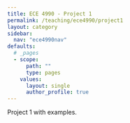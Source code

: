 ```yaml
---
title: ECE 4990 - Project 1
permalink: /teaching/ece4990/project1
layout: category
sidebar:
  nav: "ece4990nav"
defaults:
  # _pages
  - scope:
      path: ""
      type: pages
    values:
      layout: single
      author_profile: true
---
```


Project 1 with examples.
